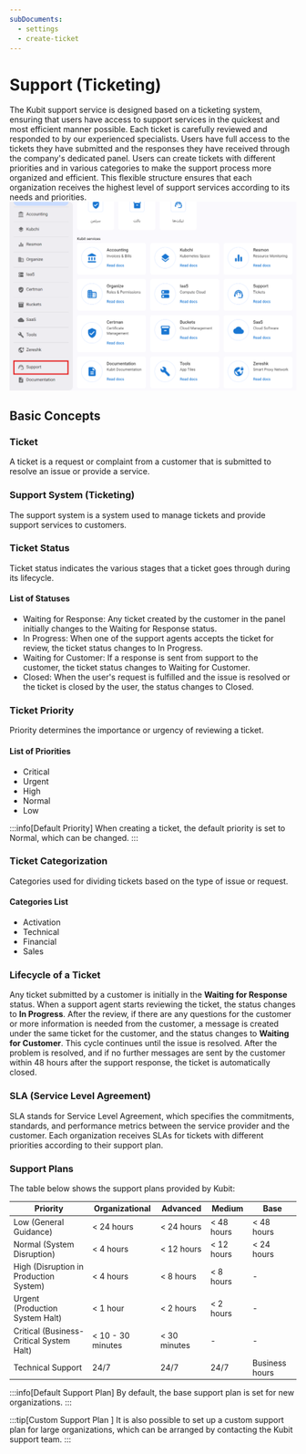 ```yaml
---
subDocuments:
  - settings
  - create-ticket
---
```


# Support (Ticketing)

The Kubit support service is designed based on a ticketing system, ensuring that users have access to support services in the quickest and most efficient manner possible. Each ticket is carefully reviewed and responded to by our experienced specialists. Users have full access to the tickets they have submitted and the responses they have received through the company's dedicated panel. Users can create tickets with different priorities and in various categories to make the support process more organized and efficient. This flexible structure ensures that each organization receives the highest level of support services according to its needs and priorities.
![Ticketing: tickets](ticketing.png)

## Basic Concepts

### Ticket

A ticket is a request or complaint from a customer that is submitted to resolve an issue or provide a service.

### Support System (Ticketing)

The support system is a system used to manage tickets and provide support services to customers.

### Ticket Status

Ticket status indicates the various stages that a ticket goes through during its lifecycle.

#### List of Statuses

- Waiting for Response: Any ticket created by the customer in the panel initially changes to the Waiting for Response status.
- In Progress: When one of the support agents accepts the ticket for review, the ticket status changes to In Progress.
- Waiting for Customer: If a response is sent from support to the customer, the ticket status changes to Waiting for Customer.
- Closed: When the user's request is fulfilled and the issue is resolved or the ticket is closed by the user, the status changes to Closed.

### Ticket Priority

Priority determines the importance or urgency of reviewing a ticket.

#### List of Priorities

- Critical
- Urgent
- High
- Normal
- Low

:::info[Default Priority]
When creating a ticket, the default priority is set to Normal, which can be changed.
:::

### Ticket Categorization

Categories used for dividing tickets based on the type of issue or request.

#### Categories List

- Activation
- Technical
- Financial
- Sales

### Lifecycle of a Ticket

Any ticket submitted by a customer is initially in the **Waiting for Response** status. When a support agent starts reviewing the ticket, the status changes to **In Progress**. After the review, if there are any questions for the customer or more information is needed from the customer, a message is created under the same ticket for the customer, and the status changes to **Waiting for Customer**. This cycle continues until the issue is resolved. After the problem is resolved, and if no further messages are sent by the customer within 48 hours after the support response, the ticket is automatically closed.

### SLA (Service Level Agreement)

SLA stands for Service Level Agreement, which specifies the commitments, standards, and performance metrics between the service provider and the customer. Each organization receives SLAs for tickets with different priorities according to their support plan.

### Support Plans

The table below shows the support plans provided by Kubit:

| Priority                                 | Organizational    | Advanced     | Medium     | Base           |
| ---------------------------------------- |-------------------| ------------ | ---------- | -------------- |
| Low (General Guidance)                   | < 24 hours        | < 24 hours   | < 48 hours | < 48 hours     |
| Normal (System Disruption)               | < 4 hours         | < 12 hours   | < 12 hours | < 24 hours     |
| High (Disruption in Production System)   | < 4 hours         | < 8 hours    | < 8 hours  | -              |
| Urgent (Production System Halt)          | < 1 hour          | < 2 hours    | < 2 hours  | -              |
| Critical (Business-Critical System Halt) | < 10 - 30 minutes | < 30 minutes | -          | -              |
| Technical Support                        | 24/7              | 24/7         | 24/7       | Business hours |

:::info[Default Support Plan]
By default, the base support plan is set for new organizations.
:::

:::tip[Custom Support Plan ]
It is also possible to set up a custom support plan for large organizations, which can be arranged by contacting the Kubit support team.
:::
